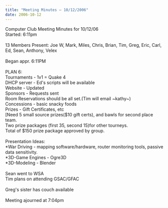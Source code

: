 ```yaml
---
title: "Meeting Minutes – 10/12/2006"
date: 2006-10-12
---
```

Computer Club Meeting Minutes for 10/12/06<br />
Started: 6:11pm<br />
<br />
13 Members Present: Joe W, Mark, Miles, Chris, Brian, Tim, Greg, Eric, Carl, Ed, Sean, Anthony, Velex<br />
<br />
Began appr. 6:11PM<br />
<br />
PLAN 6:<br />
Tournaments - 1v1 = Quake 4<br />
DHCP server - Ed's scripts will be available<br />
Website - Updated<br />
Sponsors - Requests sent<br />
Room Reservations should be all set.(Tim will email ~kathy~)<br />
Concessions - basic snacky foods<br />
Prizes - Gift Certificates, etc<br />
[Need 5 small source prizes($10 gift certs), and bawls for second place team.<br />
Two prize packages (first 35, second 15)for other tourneys.<br />
Total of $150 prize package approved by group.<br />
<br />
Presentation Ideas:<br />
*War Driving - mapping software/hardware, router monitoring tools, passive data sensitivity.<br />
*3D-Game Engines - Ogre3D<br />
*3D-Modeling - Blender<br />
<br />
Sean went to WSA<br />
Tim plans on attending GSAC/GFAC<br />
<br />
Greg's sister has couch available<br />
<br />
Meeting ajourned at 7:04pm<br />
